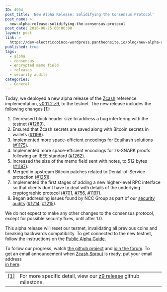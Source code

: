 ```yaml
---
ID: 4904
post_title: 'New Alpha Release: Solidifying the Consensus Protocol'
post_name: >
  new-alpha-release-solidifying-the-consensus-protocol
post_date: 2016-08-25 00:00:00
layout: post
link: >
  https://dev-electriccoinco-wordpress.pantheonsite.io/blog/new-alpha-release-solidifying-the-consensus-protocol/
published: true
tags:
  - alpha
  - consensus
  - encrypted memo field
  - releases
  - security audits
categories:
  - General
---
```

<p>Today, we deployed a new alpha release of the <a class="reference external" href="https://github.com/zcash">Zcash</a> reference implementation, <a class="reference external" href="https://github.com/zcash/zcash/releases/tag/v0.11.2.z9">v0.11.2.z9</a>, to the testnet. The new release includes the following changes <a class="footnote-reference" href="#id2" id="id1">[1]</a>:</p>
<ol class="arabic simple">
<li>Decreased block header size to address a bug interfering with the testnet (<a class="reference external" href="https://github.com/zcash/zcash/pull/1289">#1289</a>).</li>
<li>Ensured that Zcash secrets are saved along with Bitcoin secrets in wallets (<a class="reference external" href="https://github.com/zcash/zcash/pull/1198">#1198</a>).</li>
<li>Implemented more space-efficient encodings for Equihash solutions (<a class="reference external" href="https://github.com/zcash/zcash/pull/1175">#1175</a>).</li>
<li>Implemented more space-efficient encodings for zk-SNARK proofs following an IEEE standard (<a class="reference external" href="https://github.com/zcash/zcash/pull/1262">#1262</a>).</li>
<li>Increased the size of the memo field sent with notes, to 512 bytes (<a class="reference external" href="https://github.com/zcash/zcash/pull/1187">#1187</a>).</li>
<li>Merged in upstream Bitcoin patches related to Denial-of-Service protection (<a class="reference external" href="https://github.com/zcash/zcash/pull/1251">#1251</a>).</li>
<li>Implemented the first stages of adding a new higher-level RPC interface so that clients don't have to deal with details of the underlying cryptographic protocol (<a class="reference external" href="https://github.com/zcash/zcash/issues/701">#701</a>, <a class="reference external" href="https://github.com/zcash/zcash/pull/756">#756</a>, <a class="reference external" href="https://github.com/zcash/zcash/pull/1197">#1197</a>).</li>
<li>Began addressing issues found by NCC Group as part of our <a class="reference external" href="/blog/auditing-zcash/">security audits</a> (<a class="reference external" href="https://github.com/zcash/zcash/pull/1214">#1214</a>, <a class="reference external" href="https://github.com/zcash/zcash/pull/1215">#1215</a>).</li>
</ol>
<p>We do not expect to make any other changes to the consensus protocol, except for possible security fixes, until after 1.0.</p>
<p>This alpha release will reset our testnet, invalidating all previous coins and breaking backwards compatibility. To get connected to the new testnet, follow the instructions on the <a class="reference external" href="https://github.com/zcash/zcash/wiki/Public-Alpha-Guide">Public Alpha Guide</a>.</p>
<p>To follow our progress, watch <a class="reference external" href="https://github.com/zcash/zcash/milestones">the github project</a> and <a class="reference external" href="https://forum.z.cash/">join the forum</a>. To<br />
get an email announcement when <a class="reference external" href="/blog/sprout-roadmap/">Zcash Sprout</a> is ready, put your email address<br />
<a class="reference external" href="https://z.cash/#launch-notification">in here</a>.</p>
<table class="docutils footnote" frame="void" id="id2" rules="none">
<colgroup>
<col class="label">
<col></colgroup>
<tbody valign="top">
<tr>
<td class="label"><a class="fn-backref" href="#id1">[1]</a></td>
<td>For more specific detail, view our <a class="reference external" href="https://github.com/zcash/zcash/milestone/27?closed=1">z9 release</a> github milestone.</td>
</tr>
</tbody>
</table>
